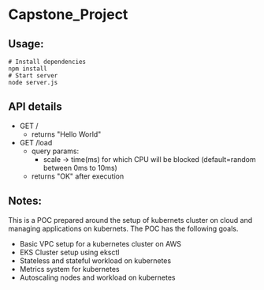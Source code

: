 # Capstone_Project

## Usage:
```
# Install dependencies
npm install
# Start server
node server.js
```
## API details
- GET /
    - returns "Hello World"
- GET /load
    - query params:
        - scale -> time(ms) for which CPU will be blocked (default=random between 0ms to 10ms)
    - returns "OK" after execution

## Notes:
This is a POC prepared around the setup of kubernets cluster on cloud and managing applications on kubernets.
The POC has the following goals.
- Basic VPC setup for a kubernetes cluster on AWS
- EKS Cluster setup using eksctl
- Stateless and stateful workload on kubernetes
- Metrics system for kubernetes
- Autoscaling nodes and workload on kubernetes
